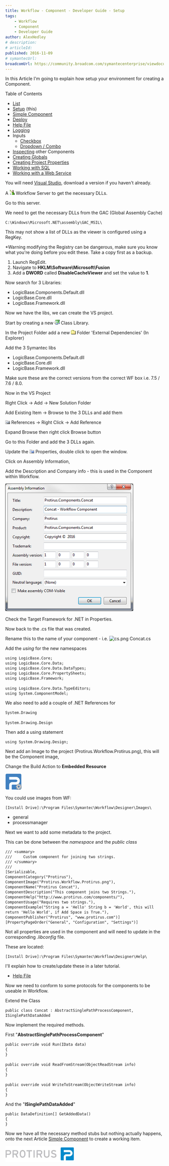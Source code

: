 ```yaml
---
title: Workflow - Component - Developer Guide - Setup
tags:
    - Workflow
    - Component
    - Developer Guide
author: AlexHedley
# description: 
# articleId: 
published: 2016-11-09
# symantecUrl:
broadcomUrl: https://community.broadcom.com/symantecenterprise/viewdocument/workflow-component-developer-gu-8?CommunityKey=04ead5e9-3643-4118-b853-afa5a58710c6&tab=librarydocuments
---
```


In this Article I'm going to explain how setup your environment for creating a Component.
  
Table of Contents
  
- [List](https://community.broadcom.com/symantecenterprise/viewdocument?DocumentKey=2f07f920-0cbd-4be4-83a8-c6180eee3092&amp;CommunityKey=04ead5e9-3643-4118-b853-afa5a58710c6&amp;tab=librarydocuments)
- [Setup](https://community.broadcom.com/symantecenterprise/viewdocument?DocumentKey=17aa2b9a-9092-40d0-afab-a6d8316de97d&amp;CommunityKey=04ead5e9-3643-4118-b853-afa5a58710c6&amp;tab=librarydocuments) (this)
- [Simple Component](https://community.broadcom.com/symantecenterprise/viewdocument?DocumentKey=86d55504-8f8e-41c7-9eff-ad882326a8f7&amp;CommunityKey=04ead5e9-3643-4118-b853-afa5a58710c6&amp;tab=librarydocuments)
- [Deploy](https://community.broadcom.com/symantecenterprise/viewdocument?DocumentKey=70a9fde5-0d87-4b9d-a3be-0907567ffc00&amp;CommunityKey=04ead5e9-3643-4118-b853-afa5a58710c6&amp;tab=librarydocuments)
- [Help File](https://community.broadcom.com/symantecenterprise/viewdocument?DocumentKey=80437c69-ccc3-47e6-a850-9cf3f301b340&amp;CommunityKey=04ead5e9-3643-4118-b853-afa5a58710c6&amp;tab=librarydocuments)
- [Logging](https://community.broadcom.com/symantecenterprise/viewdocument?DocumentKey=63b72a9a-53b8-4d4b-bce3-5f0732b134d5&amp;CommunityKey=04ead5e9-3643-4118-b853-afa5a58710c6&amp;tab=librarydocuments)
- Inputs
    - [Checkbox](https://community.broadcom.com/symantecenterprise/viewdocument?DocumentKey=74c56ef7-1119-40fe-9d5f-3c7a1d808d4c&amp;CommunityKey=04ead5e9-3643-4118-b853-afa5a58710c6&amp;tab=librarydocuments)
    - [Dropdown / Combo](https://community.broadcom.com/symantecenterprise/viewdocument?DocumentKey=267159ac-b8e7-45b4-abe4-f85d78e30783&amp;CommunityKey=04ead5e9-3643-4118-b853-afa5a58710c6&amp;tab=librarydocuments)
- [Inspecting](https://community.broadcom.com/symantecenterprise/viewdocument?DocumentKey=2c3b3a6f-01d7-4157-a143-ba30c9edc930&amp;CommunityKey=04ead5e9-3643-4118-b853-afa5a58710c6&amp;tab=librarydocuments) other Components
- [Creating Globals](https://community.broadcom.com/symantecenterprise/viewdocument?DocumentKey=cf54de06-be56-46ff-b937-148efa57eaec&amp;CommunityKey=04ead5e9-3643-4118-b853-afa5a58710c6&amp;tab=librarydocuments)
- [Creating Project Properties](https://community.broadcom.com/symantecenterprise/viewdocument?DocumentKey=4cfc07c5-404e-49b3-81b6-520d4ea43d5c&amp;CommunityKey=04ead5e9-3643-4118-b853-afa5a58710c6&amp;tab=librarydocuments)
- [Working with SQL](https://community.broadcom.com/symantecenterprise/viewdocument?DocumentKey=f3cf0097-06e7-42f3-a747-d0dff319c1e5&amp;CommunityKey=04ead5e9-3643-4118-b853-afa5a58710c6&amp;tab=librarydocuments)
- [Working with a Web Service](https://community.broadcom.com/symantecenterprise/viewdocument?DocumentKey=26368883-708b-4432-999b-7064f2f25794&amp;CommunityKey=04ead5e9-3643-4118-b853-afa5a58710c6&amp;tab=librarydocuments)

You will need [Visual Studio](https://www.visualstudio.com/), download a version if you haven't already.
  
A ![Workflow](images\Workflow.png) Workflow Server to get the necessary DLLs.
  
Go to this server.
  
We need to get the necessary DLLs from the GAC (Global Assembly Cache)

    C:\Windows\Microsoft.NET\assembly\GAC_MSIL\

This may not show a list of DLLs as the viewer is configured using a RegKey.
  
\*Warning modifying the Registry can be dangerous, make sure you know what you're doing before you edit these. Take a copy first as a backup.

1. Launch RegEdit.
2. Navigate to **HKLM\Software\Microsoft\Fusion**
3. Add a **DWORD** called **DisableCacheViewer** and set the value to **1**.

Now search for 3 Libraries:

- LogicBase.Components.Default.dll
- LogicBase.Core.dll
- LogicBase.Framework.dll

Now we have the libs, we can create the VS project.
  
Start by creating a new ![Project - Class Library](images\Project-ClassLibrary.png) Class Library.
  
In the Project Folder add a new ![Folder](images\Folder.png) Folder 'External Dependencies' (In Explorer)
  
Add the 3 Symantec libs

- LogicBase.Components.Default.dll
- LogicBase.Core.dll
- LogicBase.Framework.dll

Make sure these are the correct versions from the correct WF box i.e. 7.5 / 7.6 / 8.0.
  
Now in the VS Project
  
Right Click -&gt; Add -&gt; New Solution Folder
  
Add Existing Item -&gt; Browse to the 3 DLLs and add them
  
![References](images\References.png) References -&gt; Right Click -&gt; Add Reference
  
Expand Browse then right click Browse button
  
Go to this Folder and add the 3 DLLs again.
  
Update the ![Properties](images\Properties.png) Properties, double click to open the window.
  
Click on Assembly Information,
  
Add the Description and Company info - this is used in the Component within Workflow.
  
![Assembly_Information](images\Assembly_Information.png)
  
Check the Target Framework for .NET in Properties.

Now back to the .cs file that was created.
  
Rename this to the name of your component - i.e. ![cs.png](images\cs.png) Concat.cs
  
Add the *using* for the new namespaces

    using LogicBase.Core;
    using LogicBase.Core.Data;
    using LogicBase.Core.Data.DataTypes;
    using LogicBase.Core.PropertySheets;
    using LogicBase.Framework;
    
    using LogicBase.Core.Data.TypeEditors;
    using System.ComponentModel;

We also need to add a couple of .NET References for

    System.Drawing

    System.Drawing.Design

Then add a using statement

    using System.Drawing.Design;

Next add an Image to the project (Protirus.Workflow.Protirus.png), this will be the Component image,
  
Change the Build Action to **Embedded Resource**
  
![Protirus.Workflow.Protirus](images\Protirus.Workflow.Protirus.png)
  
You could use images from WF:

    [Install Drive]:\Program Files\Symantec\Workflow\Designer\Images\

- general
- processmanager

Next we want to add some metadata to the project.
  
This can be done between the *namespace* and the *public class*

    /// <summary>
    ///     Custom component for joining two strings.
    /// </summary>
    /// 
    [Serializable,
    ComponentCategory("Protirus"),
    ComponentImage("Protirus.Workflow.Protirus.png"),
    ComponentName("Protirus Concat"),
    ComponentDescription("This component joins two Strings."),
    ComponentHelp("http://www.protirus.com/components/"),
    ComponentUsage("Requires two strings."),
    ComponentExample("String a = 'Hello' String b = 'World', this will return 'Hello World', if Add Space is True."),
    ComponentPublisher("Protirus", "www.protirus.com")]
    [PropertyPageOrder("General", "Configuration", "Settings")]

Not all properties are used in the component and will need to update in the corresponding *.libconfig* file.
  
These are located:

    [Install Drive]:\Program Files\Symantec\Workflow\Designer\Help\

I'll explain how to create/update these in a later tutorial.

- [Help File](https://community.broadcom.com/symantecenterprise/viewdocument?DocumentKey=80437c69-ccc3-47e6-a850-9cf3f301b340&amp;CommunityKey=04ead5e9-3643-4118-b853-afa5a58710c6&amp;tab=librarydocuments)

Now we need to conform to some protocols for the components to be useable in Workflow.
  
Extend the Class

    public class Concat : AbstractSinglePathProcessComponent, ISinglePathDataAdded

Now implement the required methods.
  
First "**AbstractSinglePathProcessComponent**"

    public override void Run(IData data)
    {
    }
    
    public override void ReadFromStream(ObjectReadStream info)
    {
    }
    
    public override void WriteToStream(ObjectWriteStream info)
    {
    }

And the "**ISinglePathDataAdded**"

    public DataDefinition[] GetAddedData()
    {
    }

Now we have all the necessary method stubs but nothing actually happens, onto the next Article [Simple Component](https://community.broadcom.com/symantecenterprise/viewdocument?DocumentKey=86d55504-8f8e-41c7-9eff-ad882326a8f7&amp;CommunityKey=04ead5e9-3643-4118-b853-afa5a58710c6&amp;tab=librarydocuments) to create a working item.

[![Protirus](images\Protirus.png)](https://www.protirus.com/)
